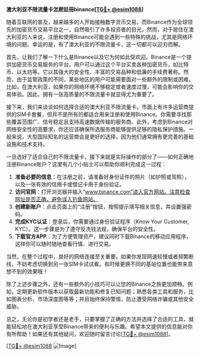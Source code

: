 **澳大利亚不限流量卡怎麽註冊binance[[TG💪+ @esim1088](https://t.me/s/esim1088)]**

随着互联网的普及，越来越多的人开始接触数字货币交易，而Binance作为全球领先的加密货币交易平台之一，自然吸引了许多投资者的目光。然而，对于居住在澳大利亚的人来说，注册和使用Binance可能会遇到一些特殊的挑战，尤其是网络环境的问题。幸运的是，有了澳大利亚的不限流量卡，这一切都可以迎刃而解。

首先，让我们了解一下什么是Binance以及它为何如此受欢迎。Binance是一个提供加密货币交易服务的平台，用户可以通过这个平台买卖各种加密货币，如比特币、以太坊等。它以其强大的安全性、丰富的交易品种和低廉的手续费著称。然而，由于监管政策的不同，某些地区的用户可能需要面对一些额外的限制或困难。比如，在澳大利亚，如果你的网络环境不够稳定或者速度过慢，可能会影响你的交易体验。因此，拥有一张高质量的不限流量卡就显得尤为重要了。

接下来，我们来谈谈如何选择合适的澳大利亚不限流量卡。市面上有许多运营商提供的SIM卡套餐，但并不是所有的都适合用来注册和使用Binance。你需要寻找那些覆盖范围广、信号稳定且支持高速数据传输的服务商。此外，考虑到Binance对网络安全性的高要求，你还应该确保所选服务商能够提供足够的隐私保护措施。一般来说，大型国际知名的运营商会是更好的选择，因为他们通常拥有更完善的基础设施和技术支持。

一旦选好了适合自己的不限流量卡，接下来就是实际操作的部分了——如何正确地注册Binance账户？这里有几个小贴士可以帮助你顺利完成这一过程：

1. **准备必要的信息**：在注册之前，请准备好身份证件的照片（如护照或驾照），以及一张有效的信用卡或借记卡用于身份验证。
2. **访问官网**：打开浏览器并输入“www.binance.com”进入官方网站。注意检查网址是否正确，避免误入钓鱼网站。
3. **创建新账户**：点击页面上的“注册”按钮，按照提示填写相关信息，并设置强密码。
4. **完成KYC认证**：登录后，你需要通过身份验证程序（Know Your Customer, KYC）。这一步骤是为了遵守反洗钱法规，确保平台的安全性。
5. **下载官方APP**：为了方便管理资产，建议同时下载Binance的移动应用程序，这样你可以随时随地查看行情、进行交易。

当然，在整个过程中，良好的网络连接至关重要。如果你发现网速较慢或者频繁断线，不妨考虑切换到另一张SIM卡试试看。有时候更换不同的基站位置也能带来意想不到的效果哦！

除了上述步骤之外，还有一些额外的小技巧可以让您的Binance之旅更加顺畅。例如，定期更新软件版本以获取最新功能和修复已知问题；熟悉各类工具和服务，比如图表分析、市场深度图等等；并且始终保持警惕，防止遭受网络诈骗或其他安全威胁。

总之，无论你是初学者还是老手，只要掌握了正确的方法并选择了合适的工具，就能轻松地在澳大利亚享受Binance带来的便利与乐趣。希望本文提供的信息能对你有所帮助！如果还有其他疑问，欢迎随时留言讨论[[TG💪+ @esim1088](https://t.me/s/esim1088)]。

[[TG💪+ @esim1088](https://t.me/s/esim1088) ![Image](https://i.postimg.cc/4NQfJmqS/Snipaste-2025-05-13-00-14-12.png)]